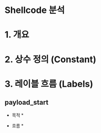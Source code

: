 Shellcode 분석
==============

# 1. 개요

# 2. 상수 정의 (Constant)

# 3. 레이블 흐름 (Labels)

## payload_start
* 목적
	*

* 흐름
	*



